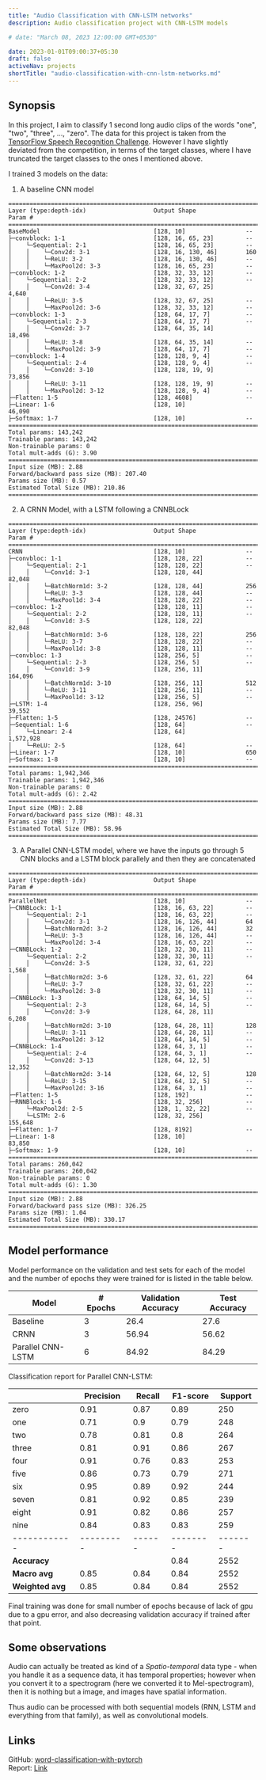 ```yaml
---
title: "Audio Classification with CNN-LSTM networks"
description: Audio classification project with CNN-LSTM models

# date: "March 08, 2023 12:00:00 GMT+0530"

date: 2023-01-01T09:00:37+05:30
draft: false
activeNav: projects
shortTitle: "audio-classification-with-cnn-lstm-networks.md"
---
```


## Synopsis

In this project, I aim to classify 1 second long audio clips of the words "one", "two", "three", ..., "zero". The data for this project is taken from the [TensorFlow Speech Recognition Challenge](https:\\\\www.kaggle.com\\competitions\\tensorflow-speech-recognition-challenge\\overview). However I have slightly deviated from the competition, in terms of the target classes, where I have truncated the target classes to the ones I mentioned above.

I trained 3 models on the data:  
1. A baseline CNN model

```
================================================================================
Layer (type:depth-idx)                   Output Shape              Param #  
================================================================================
BaseModel                                [128, 10]                 --  
├─convblock: 1-1                         [128, 16, 65, 23]         --  
│    └─Sequential: 2-1                   [128, 16, 65, 23]         --  
│    │    └─Conv2d: 3-1                  [128, 16, 130, 46]        160  
│    │    └─ReLU: 3-2                    [128, 16, 130, 46]        --  
│    │    └─MaxPool2d: 3-3               [128, 16, 65, 23]         --  
├─convblock: 1-2                         [128, 32, 33, 12]         --  
│    └─Sequential: 2-2                   [128, 32, 33, 12]         --  
│    │    └─Conv2d: 3-4                  [128, 32, 67, 25]         4,640  
│    │    └─ReLU: 3-5                    [128, 32, 67, 25]         --  
│    │    └─MaxPool2d: 3-6               [128, 32, 33, 12]         --  
├─convblock: 1-3                         [128, 64, 17, 7]          --  
│    └─Sequential: 2-3                   [128, 64, 17, 7]          --  
│    │    └─Conv2d: 3-7                  [128, 64, 35, 14]         18,496  
│    │    └─ReLU: 3-8                    [128, 64, 35, 14]         --  
│    │    └─MaxPool2d: 3-9               [128, 64, 17, 7]          --  
├─convblock: 1-4                         [128, 128, 9, 4]          --  
│    └─Sequential: 2-4                   [128, 128, 9, 4]          --  
│    │    └─Conv2d: 3-10                 [128, 128, 19, 9]         73,856  
│    │    └─ReLU: 3-11                   [128, 128, 19, 9]         --  
│    │    └─MaxPool2d: 3-12              [128, 128, 9, 4]          --  
├─Flatten: 1-5                           [128, 4608]               --  
├─Linear: 1-6                            [128, 10]                 46,090  
├─Softmax: 1-7                           [128, 10]                 --  
================================================================================
Total params: 143,242  
Trainable params: 143,242  
Non-trainable params: 0  
Total mult-adds (G): 3.90  
================================================================================
Input size (MB): 2.88  
Forward/backward pass size (MB): 207.40  
Params size (MB): 0.57  
Estimated Total Size (MB): 210.86  
================================================================================
```

2. A CRNN Model, with a LSTM following a CNNBLock

```
================================================================================
Layer (type:depth-idx)                   Output Shape              Param #
================================================================================
CRNN                                     [128, 10]                 --
├─convbloc: 1-1                          [128, 128, 22]            --
│    └─Sequential: 2-1                   [128, 128, 22]            --
│    │    └─Conv1d: 3-1                  [128, 128, 44]            82,048
│    │    └─BatchNorm1d: 3-2             [128, 128, 44]            256
│    │    └─ReLU: 3-3                    [128, 128, 44]            --
│    │    └─MaxPool1d: 3-4               [128, 128, 22]            --
├─convbloc: 1-2                          [128, 128, 11]            --
│    └─Sequential: 2-2                   [128, 128, 11]            --
│    │    └─Conv1d: 3-5                  [128, 128, 22]            82,048
│    │    └─BatchNorm1d: 3-6             [128, 128, 22]            256
│    │    └─ReLU: 3-7                    [128, 128, 22]            --
│    │    └─MaxPool1d: 3-8               [128, 128, 11]            --
├─convbloc: 1-3                          [128, 256, 5]             --
│    └─Sequential: 2-3                   [128, 256, 5]             --
│    │    └─Conv1d: 3-9                  [128, 256, 11]            164,096
│    │    └─BatchNorm1d: 3-10            [128, 256, 11]            512
│    │    └─ReLU: 3-11                   [128, 256, 11]            --
│    │    └─MaxPool1d: 3-12              [128, 256, 5]             --
├─LSTM: 1-4                              [128, 256, 96]            39,552
├─Flatten: 1-5                           [128, 24576]              --
├─Sequential: 1-6                        [128, 64]                 --
│    └─Linear: 2-4                       [128, 64]                 1,572,928
│    └─ReLU: 2-5                         [128, 64]                 --
├─Linear: 1-7                            [128, 10]                 650
├─Softmax: 1-8                           [128, 10]                 --
================================================================================
Total params: 1,942,346
Trainable params: 1,942,346
Non-trainable params: 0
Total mult-adds (G): 2.42
================================================================================
Input size (MB): 2.88
Forward/backward pass size (MB): 48.31
Params size (MB): 7.77
Estimated Total Size (MB): 58.96
================================================================================
```

3. A Parallel CNN-LSTM model, where we have the inputs go through 5 CNN blocks and a LSTM block parallely and then they are concatenated

```
================================================================================
Layer (type:depth-idx)                   Output Shape              Param #
================================================================================
ParallelNet                              [128, 10]                 --
├─CNNBLock: 1-1                          [128, 16, 63, 22]         --
│    └─Sequential: 2-1                   [128, 16, 63, 22]         --
│    │    └─Conv2d: 3-1                  [128, 16, 126, 44]        64
│    │    └─BatchNorm2d: 3-2             [128, 16, 126, 44]        32
│    │    └─ReLU: 3-3                    [128, 16, 126, 44]        --
│    │    └─MaxPool2d: 3-4               [128, 16, 63, 22]         --
├─CNNBLock: 1-2                          [128, 32, 30, 11]         --
│    └─Sequential: 2-2                   [128, 32, 30, 11]         --
│    │    └─Conv2d: 3-5                  [128, 32, 61, 22]         1,568
│    │    └─BatchNorm2d: 3-6             [128, 32, 61, 22]         64
│    │    └─ReLU: 3-7                    [128, 32, 61, 22]         --
│    │    └─MaxPool2d: 3-8               [128, 32, 30, 11]         --
├─CNNBLock: 1-3                          [128, 64, 14, 5]          --
│    └─Sequential: 2-3                   [128, 64, 14, 5]          --
│    │    └─Conv2d: 3-9                  [128, 64, 28, 11]         6,208
│    │    └─BatchNorm2d: 3-10            [128, 64, 28, 11]         128
│    │    └─ReLU: 3-11                   [128, 64, 28, 11]         --
│    │    └─MaxPool2d: 3-12              [128, 64, 14, 5]          --
├─CNNBLock: 1-4                          [128, 64, 3, 1]           --
│    └─Sequential: 2-4                   [128, 64, 3, 1]           --
│    │    └─Conv2d: 3-13                 [128, 64, 12, 5]          12,352
│    │    └─BatchNorm2d: 3-14            [128, 64, 12, 5]          128
│    │    └─ReLU: 3-15                   [128, 64, 12, 5]          --
│    │    └─MaxPool2d: 3-16              [128, 64, 3, 1]           --
├─Flatten: 1-5                           [128, 192]                --
├─RNNBlock: 1-6                          [128, 32, 256]            --
│    └─MaxPool2d: 2-5                    [128, 1, 32, 22]          --
│    └─LSTM: 2-6                         [128, 32, 256]            155,648
├─Flatten: 1-7                           [128, 8192]               --
├─Linear: 1-8                            [128, 10]                 83,850
├─Softmax: 1-9                           [128, 10]                 --
================================================================================
Total params: 260,042
Trainable params: 260,042
Non-trainable params: 0
Total mult-adds (G): 1.30
================================================================================
Input size (MB): 2.88
Forward/backward pass size (MB): 326.25
Params size (MB): 1.04
Estimated Total Size (MB): 330.17
================================================================================
```

## Model performance

Model performance on the validation and test sets for each of the model and the number of epochs they were trained for is listed in the table below.

| Model               | # Epochs | Validation Accuracy | Test Accuracy |
|---------------------|----------|----------------------|---------------|
| Baseline            | 3        | 26.4                 | 27.6          |
| CRNN                | 3        | 56.94                | 56.62         |
| Parallel CNN-LSTM   | 6        | 84.92                | 84.29         |


Classification report for Parallel CNN-LSTM:


|              | Precision | Recall | F1-score | Support |
| ------------ | --------- | ------ | -------- | ------- |
| zero         | 0.91      | 0.87   | 0.89     | 250     |
| one          | 0.71      | 0.9    | 0.79     | 248     |
| two          | 0.78      | 0.81   | 0.8      | 264     |
| three        | 0.81      | 0.91   | 0.86     | 267     |
| four         | 0.91      | 0.76   | 0.83     | 253     |
| five         | 0.86      | 0.73   | 0.79     | 271     |
| six          | 0.95      | 0.89   | 0.92     | 244     |
| seven        | 0.81      | 0.92   | 0.85     | 239     |
| eight        | 0.91      | 0.82   | 0.86     | 257     |
| nine         | 0.84      | 0.83   | 0.83     | 259     |
| ------------ | --------- | ------ | -------- | ------- |
| **Accuracy**     |           |        | 0.84     | 2552    |
| **Macro avg**    | 0.85      | 0.84   | 0.84     | 2552    |
| **Weighted avg** | 0.85      | 0.84   | 0.84     | 2552    |


Final training was done for small number of epochs because of lack of gpu due to a gpu error, and also decreasing validation accuracy if trained after that point.

## Some observations

Audio can actually be treated as kind of a *Spatio-temporal* data type - when you handle it as a sequence data, it has temporal properties; however when you convert it to a spectrogram (here we converted it to Mel-spectrogram), then it is nothing but a image, and images have spatial information.

Thus audio can be processed with both sequential models (RNN, LSTM and everything from that family), as well as convolutional models.

## Links

GitHub: [word-classification-with-pytorch](https://github.com/Roudranil/word-classification-with-pytorch)  
Report: [Link](https://github.com/Roudranil/word-classification-with-pytorch/blob/main/doc/report.pdf)
